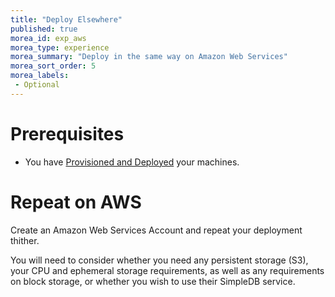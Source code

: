 ```yaml
---
title: "Deploy Elsewhere"
published: true
morea_id: exp_aws
morea_type: experience
morea_summary: "Deploy in the same way on Amazon Web Services"
morea_sort_order: 5
morea_labels:
 - Optional
---
```

# Prerequisites
- You have [Provisioned and Deployed]({{site.url}}/morea/DeployCloud/exp_provisioning_cloud.html) your machines.

# Repeat on AWS
Create an Amazon Web Services Account and repeat your deployment thither.

You will need to consider whether you need any persistent storage (S3), your CPU and ephemeral storage requirements, as well as any requirements on block storage, or whether you wish to use their SimpleDB service.
